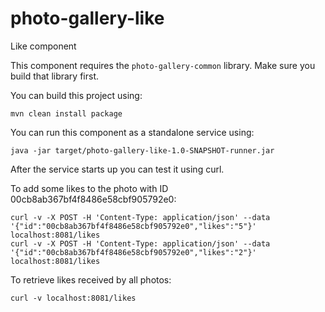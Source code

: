# photo-gallery-like

Like component

This component requires the `photo-gallery-common` library. Make sure you build that library first.

You can build this project using:

```
mvn clean install package
```

You can run this component as a standalone service using:

```
java -jar target/photo-gallery-like-1.0-SNAPSHOT-runner.jar
```

After the service starts up you can test it using curl.

To add some likes to the photo with ID 00cb8ab367bf4f8486e58cbf905792e0:

```
curl -v -X POST -H 'Content-Type: application/json' --data '{"id":"00cb8ab367bf4f8486e58cbf905792e0","likes":"5"}' localhost:8081/likes
curl -v -X POST -H 'Content-Type: application/json' --data '{"id":"00cb8ab367bf4f8486e58cbf905792e0","likes":"2"}' localhost:8081/likes

```

To retrieve likes received by all photos:

```
curl -v localhost:8081/likes
```
